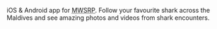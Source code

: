 iOS & Android app for <abbr title="Maldives Whale Shark Research Programme">MWSRP</abbr>. Follow your favourite shark across the Maldives and see amazing photos and videos from shark encounters.